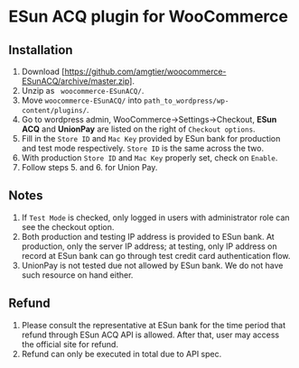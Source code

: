 ESun ACQ plugin for WooCommerce
===============================

Installation
------------

1. Download [https://github.com/amgtier/woocommerce-ESunACQ/archive/master.zip].
2. Unzip as ``` woocommerce-ESunACQ/```.
3. Move ```woocommerce-ESunACQ/``` into ```path_to_wordpress/wp-content/plugins/```.
4. Go to wordpress admin, WooCommerce->Settings->Checkout, **ESun ACQ** and **UnionPay** are listed on the right of ```Checkout options```.
5. Fill in the ```Store ID``` and ```Mac Key``` provided by ESun bank for production and test mode respectively. ```Store ID``` is the same across the two.
6. With production ```Store ID``` and ```Mac Key``` properly set, check on ```Enable```.
7. Follow steps 5. and 6. for Union Pay.



Notes
-----
1. If ```Test Mode``` is checked, only logged in users with administrator role can see the checkout option.
2. Both production and testing IP address is provided to ESun bank. At production, only the server IP address; at testing, only IP address on record at ESun bank can go through test credit card authentication flow.
3. UnionPay is not tested due not allowed by ESun bank. We do not have such resource on hand either.

Refund
------
1. Please consult the representative at ESun bank for the time period that refund through ESun ACQ API is allowed. After that, user may access the official site for refund.
2. Refund can only be executed in total due to API spec. 
